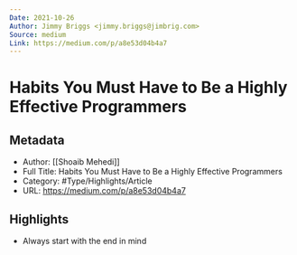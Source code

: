 ```yaml
---
Date: 2021-10-26
Author: Jimmy Briggs <jimmy.briggs@jimbrig.com>
Source: medium
Link: https://medium.com/p/a8e53d04b4a7
---
```

# Habits You Must Have to Be a Highly Effective Programmers

## Metadata
- Author: [[Shoaib Mehedi]]
- Full Title: Habits You Must Have to Be a Highly Effective Programmers
- Category: #Type/Highlights/Article
- URL: https://medium.com/p/a8e53d04b4a7

## Highlights
- Always start with the end in mind

